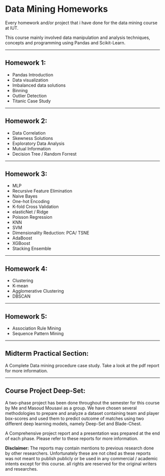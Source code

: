 # Data Mining Homeworks

Every homework and/or project that i have done for the data mining course at IUT.

This course mainly involved data manipulation and analysis techniques, concepts and programming using Pandas and Scikit-Learn. 

---

## Homework 1:

* Pandas Introduction
* Data visualization
* Imbalanced data solutions
* Binning
* Outlier Detection
* Titanic Case Study

---

## Homework 2:

* Data Correlation
* Skewness Solutions
* Exploratory Data Analysis
* Mutual Information
* Decision Tree / Random Forrest

---

## Homework 3:

* MLP
* Recursive Feature Elimination
* Naive Bayes
* One-hot Encoding
* K-fold Cross Validation
* elasticNet / Ridge
* Poisson Regression
* KNN
* SVM
* Dimensionality Reduction: PCA/ TSNE
* AdaBoost
* XGBoost
* Stacking Ensemble

---

## Homework 4:

* Clustering
* K-mean
* Agglomerative Clustering
* DBSCAN

---

## Homework 5:

* Association Rule Mining
* Sequence Pattern Mining

---

## Midterm Practical Section:
A Complete Data mining procedure case study. Take a look at the pdf report for more information.

---

## Course Project Deep-Set:

A two-phase project has been done throughout the semester for this course by Me and Masoud Mousavi as a group. We have chosen several methodologies to prepare and analyze a dataset containing team and player box-scores and used them to predict outcome of matches using two different deep learning models, namely Deep-Set and Blade-Chest.

A Comprehensive project report and a presentation was prepared at the end of each phase. Please refer to these reports for more information.

**Disclaimer:** The reports may contain mentions to previous research done by other researchers. Unfortunately these are not cited as these reports was not meant to publish publicly or be used in any commercial / academic intents except for this course. all rights are reserved for the original writers and researches.
